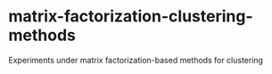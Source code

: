 # matrix-factorization-clustering-methods
Experiments under matrix factorization-based methods for clustering
